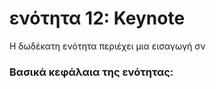 
<h1>ενότητα 12: Keynote </h1>

Η δωδέκατη ενότητα περιέχει μια εισαγωγή σν </lb>
 <h3>Βασικά κεφάλαια της ενότητας:</h3>
<ul>

